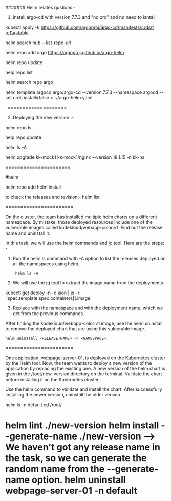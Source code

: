 ####### Helm relates qustions:-


1. install argo-cd with version 7.7.3 and "no crd" and no need to isntall

kubectl apply -k https://github.com/argoproj/argo-cd/manifests/crds\?ref\=stable

helm search hub --list-repo-url

helm repo add argo https://argoproj.github.io/argo-helm

helm repo update

help repo list

helm search repo argo

helm template argocd argo/argo-cd --version 7.7.3 --namespace argocd --set crds.install=false > ~/argo-helm.yaml

-====================

2. Deploying the new version :- 

helm repo ls

help repo update

helm ls -A

helm upgrade kk-mock1 kk-mock1/nginx --version 18.1.15 -n kk-ns

======================

#helm

helm repo add <name> <repositoryname>
helm install <relaeasename> <chartname>

to check the releases and revision:- helm list

=======================

On the cluster, the team has installed multiple helm charts on a different namespace. By mistake, those deployed resources include one of the vulnerable images called kodekloud/webapp-color:v1. Find out the release name and uninstall it.

In this task, we will use the helm commands and jq tool. Here are the steps: -

1. Run the helm ls command with -A option to list the releases deployed on all the namespaces using helm.

        helm ls -A

2. We will use the jq tool to extract the image name from the deployments.

kubectl get deploy -n <NAMESPACE> <DEPLOYMENT-NAME> -o json | jq -r '.spec.template.spec.containers[].image'

3. Replace <NAMESPACE> with the namespace and <DEPLOYMENT-NAME> with the deployment name, which we get from the previous commands.

After finding the kodekloud/webapp-color:v1 image, use the helm uninstall to remove the deployed chart that are using this vulnerable image.

    helm uninstall <RELEASE-NAME> -n <NAMESPACE>

=======================

One application, webpage-server-01, is deployed on the Kubernetes cluster by the Helm tool. Now, the team wants to deploy a new version of the application by replacing the existing one. A new version of the helm chart is given in the /root/new-version directory on the terminal. Validate the chart before installing it on the Kubernetes cluster. 


Use the helm command to validate and install the chart. After successfully installing the newer version, uninstall the older version. 

helm ls -n default
cd /root/

helm lint ./new-version
helm install --generate-name ./new-version --> We haven't got any release name in the task, so we can generate the random name from the --generate-name option.
helm uninstall webpage-server-01 -n default
==================


